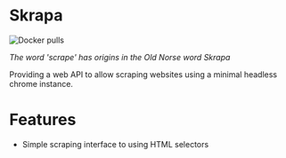 # Skrapa
![Docker pulls](https://img.shields.io/docker/pulls/mikegrant/skrapa)

*The word 'scrape' has origins in the Old Norse word Skrapa*

Providing a web API to allow scraping websites using a minimal headless chrome instance.

# Features
- Simple scraping interface to using HTML selectors
